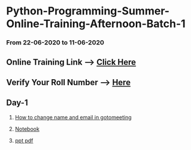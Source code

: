 # Python-Programming-Summer-Online-Training-Afternoon-Batch-1
### From 22-06-2020 to 11-06-2020

## Online Training Link --> [Click Here](https://global.gotomeeting.com/install/351028021)
## Verify Your Roll Number --> [Here](https://docs.google.com/spreadsheets/d/1HzJhIDfu73W71taEA_cRyFEbUke80-h3T2PUtoAol9Q/edit?usp=sharing)

## Day-1

1. [How to change name and email in gotomeeting](https://github.com/AP-State-Skill-Development-Corporation/Python-SIP-Afternoon-Batch-1/blob/master/Day-1/Gotomeeting/to_change_name_and_email_in_gotomeeting.ipynb)

2. [Notebook](https://github.com/AP-State-Skill-Development-Corporation/Python-SIP-Afternoon-Batch-1/blob/master/Day-1/Day1.ipynb)

3. [ppt pdf](https://github.com/AP-State-Skill-Development-Corporation/Python-SIP-Afternoon-Batch-1/blob/master/Day-1/summer_presentationDay1.pdf)
